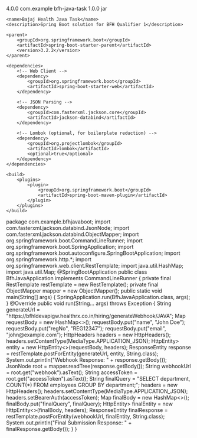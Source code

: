 <project xmlns="http://maven.apache.org/POM/4.0.0"
         xmlns:xsi="http://www.w3.org/2001/XMLSchema-instance"
         xsi:schemaLocation="http://maven.apache.org/POM/4.0.0 
         http://maven.apache.org/xsd/maven-4.0.0.xsd">
    <modelVersion>4.0.0</modelVersion>
    <groupId>com.example</groupId>
    <artifactId>bfh-java-task</artifactId>
    <version>1.0.0</version>
    <packaging>jar</packaging>

    <name>Bajaj Health Java Task</name>
    <description>Spring Boot solution for BFH Qualifier 1</description>

    <parent>
        <groupId>org.springframework.boot</groupId>
        <artifactId>spring-boot-starter-parent</artifactId>
        <version>3.2.2</version>
    </parent>

    <dependencies>
        <!-- Web Client -->
        <dependency>
            <groupId>org.springframework.boot</groupId>
            <artifactId>spring-boot-starter-web</artifactId>
        </dependency>

        <!-- JSON Parsing -->
        <dependency>
            <groupId>com.fasterxml.jackson.core</groupId>
            <artifactId>jackson-databind</artifactId>
        </dependency>

        <!-- Lombok (optional, for boilerplate reduction) -->
        <dependency>
            <groupId>org.projectlombok</groupId>
            <artifactId>lombok</artifactId>
            <optional>true</optional>
        </dependency>
    </dependencies>

    <build>
        <plugins>
            <plugin>
                <groupId>org.springframework.boot</groupId>
                <artifactId>spring-boot-maven-plugin</artifactId>
            </plugin>
        </plugins>
    </build>
</project>
package com.example.bfhjavaboot;
import com.fasterxml.jackson.databind.JsonNode;
import com.fasterxml.jackson.databind.ObjectMapper;
import org.springframework.boot.CommandLineRunner;
import org.springframework.boot.SpringApplication;
import org.springframework.boot.autoconfigure.SpringBootApplication;
import org.springframework.http.*;
import org.springframework.web.client.RestTemplate;
import java.util.HashMap;
import java.util.Map;
@SpringBootApplication
public class BfhJavaApplication implements CommandLineRunner {
    private final RestTemplate restTemplate = new RestTemplate();
    private final ObjectMapper mapper = new ObjectMapper();
    public static void main(String[] args) {
        SpringApplication.run(BfhJavaApplication.class, args);
    }
    @Override
    public void run(String... args) throws Exception {
        String generateUrl = "https://bfhldevapigw.healthrx.co.in/hiring/generateWebhook/JAVA";
        Map<String, Object> requestBody = new HashMap<>();
        requestBody.put("name", "John Doe");
        requestBody.put("regNo", "REG12347");
        requestBody.put("email", "john@example.com"); 
        HttpHeaders headers = new HttpHeaders();
        headers.setContentType(MediaType.APPLICATION_JSON);
        HttpEntity<Map<String, Object>> entity = new HttpEntity<>(requestBody, headers);
        ResponseEntity<String> response = restTemplate.postForEntity(generateUrl, entity, String.class);
        System.out.println("Webhook Response: " + response.getBody());
        JsonNode root = mapper.readTree(response.getBody());
        String webhookUrl = root.get("webhook").asText();
        String accessToken = root.get("accessToken").asText();
        String finalQuery = "SELECT department, COUNT(*) FROM employees GROUP BY department;";
        headers = new HttpHeaders();
        headers.setContentType(MediaType.APPLICATION_JSON);
        headers.setBearerAuth(accessToken);
        Map<String, String> finalBody = new HashMap<>();
        finalBody.put("finalQuery", finalQuery);
        HttpEntity<Map<String, String>> finalEntity = new HttpEntity<>(finalBody, headers);
        ResponseEntity<String> finalResponse = restTemplate.postForEntity(webhookUrl, finalEntity, String.class);
        System.out.println("Final Submission Response: " + finalResponse.getBody());
    }
}
